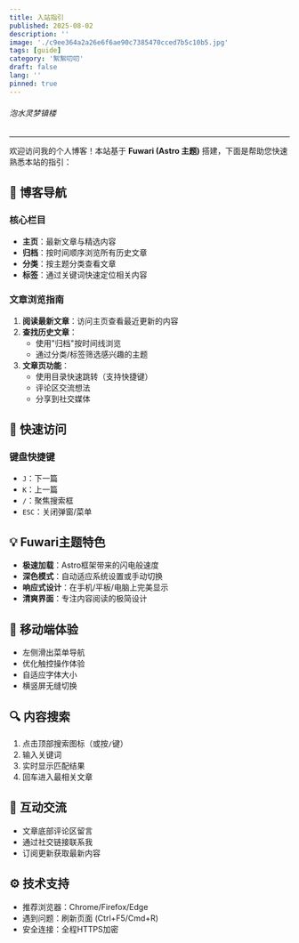 ```yaml
---
title: 入站指引
published: 2025-08-02
description: ''
image: './c9ee364a2a26e6f6ae90c7385470cced7b5c10b5.jpg'
tags: [guide]
category: '絮絮叨叨'
draft: false 
lang: ''
pinned: true 
---
```


###### 泡水灵梦镇楼

___ 

欢迎访问我的个人博客！本站基于 **Fuwari (Astro 主题)** 搭建，下面是帮助您快速熟悉本站的指引：

## 🌟 博客导航

### 核心栏目

- **主页**：最新文章与精选内容
- **归档**：按时间顺序浏览所有历史文章
- **分类**：按主题分类查看文章
- **标签**：通过关键词快速定位相关内容

### 文章浏览指南

1. **阅读最新文章**：访问主页查看最近更新的内容
2. **查找历史文章**：
   - 使用"归档"按时间线浏览
   - 通过分类/标签筛选感兴趣的主题
3. **文章页功能**：
   - 使用目录快速跳转（支持快捷键）
   - 评论区交流想法
   - 分享到社交媒体

## 🚀 快速访问

### 键盘快捷键

- `J`：下一篇
- `K`：上一篇
- `/`：聚焦搜索框
- `ESC`：关闭弹窗/菜单

## 💡 Fuwari主题特色

- **极速加载**：Astro框架带来的闪电般速度
- **深色模式**：自动适应系统设置或手动切换
- **响应式设计**：在手机/平板/电脑上完美显示
- **清爽界面**：专注内容阅读的极简设计

## 📱 移动端体验

- 左侧滑出菜单导航
- 优化触控操作体验
- 自适应字体大小
- 横竖屏无缝切换

## 🔍 内容搜索

1. 点击顶部搜索图标（或按`/`键）
2. 输入关键词
3. 实时显示匹配结果
4. 回车进入最相关文章

## 💬 互动交流

- 文章底部评论区留言
- 通过社交链接联系我
- 订阅更新获取最新内容

## ⚙️ 技术支持

- 推荐浏览器：Chrome/Firefox/Edge
- 遇到问题：刷新页面 (Ctrl+F5/Cmd+R)
- 安全连接：全程HTTPS加密
